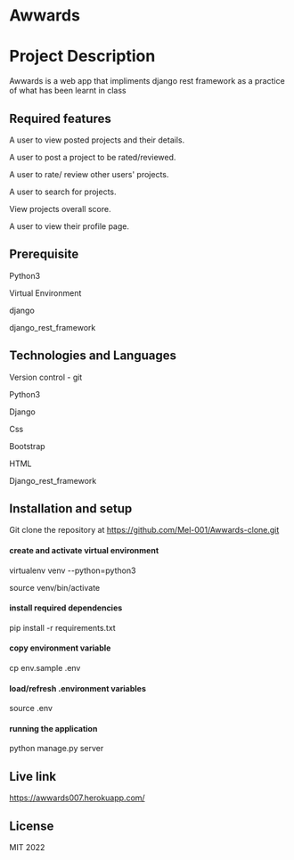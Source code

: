 # Awwards

# Project Description

 Awwards is a web app that impliments django rest framework as a practice of what has been learnt in class

## Required features


A user to view posted projects and their details.

A user to post a project to be rated/reviewed.
 
A user to rate/ review other users' projects.
 
A user to search for projects.

View projects overall score.

A user to view their profile page.


## Prerequisite

Python3

Virtual Environment

django

django_rest_framework

## Technologies and Languages

Version control - git 

Python3

Django

Css 

Bootstrap

HTML

Django_rest_framework

## Installation and setup

Git clone the repository at https://github.com/Mel-001/Awwards-clone.git


#### create and activate virtual environment

virtualenv venv --python=python3

source venv/bin/activate

#### install required dependencies

pip install -r requirements.txt

#### copy environment variable

cp env.sample .env

#### load/refresh .environment variables

source .env

#### running the application

python manage.py server

## Live link

https://awwards007.herokuapp.com/


## License

MIT 2022


